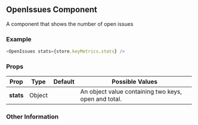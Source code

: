 ## OpenIssues Component
A component that shows the number of open issues

### Example

```js
<OpenIssues stats={store.keyMetrics.stats} />
```

### Props

| Prop          | Type     | Default     | Possible Values
| ------------- | -------- | ----------- | ---------------------------------------------
| **stats**    | Object   |             | An object value containing two keys, open and total.


### Other Information
